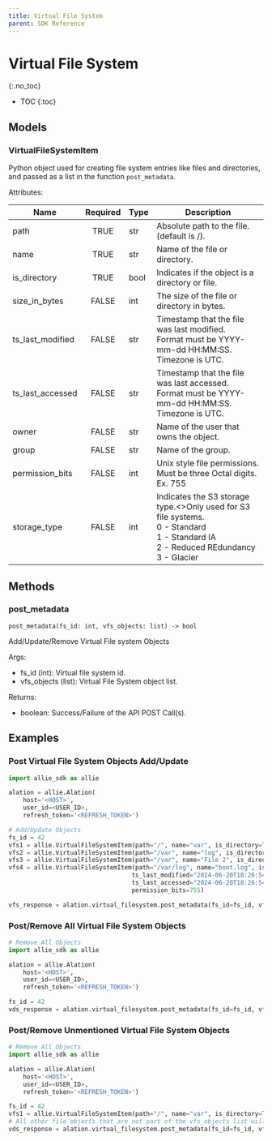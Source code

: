 ```yaml
---
title: Virtual File System
parent: SDK Reference
---
```


# Virtual File System
{:.no_toc}

* TOC
{:toc}

## Models

### VirtualFileSystemItem
Python object used for creating file system entries like files and directories, and passed as a list in the function `post_metadata`.

Attributes:

| Name         | Required | Type                  | Description                                                  |
|--------------|:--------:|-----------------------|--------------------------------------------------------------|
| path |  TRUE    | str         | Absolute path to the file. (default is /). |
| name |  TRUE    | str         | Name of the file or directory. |  
| is_directory |  TRUE    | bool         | Indicates if the object is a directory or file.  |  
| size_in_bytes |  FALSE    | int         | The size of the file or directory in bytes. | 
| ts_last_modified |  FALSE    | str         | Timestamp that the file was last modified. <br>Format must be YYYY-mm-dd HH:MM:SS. Timezone is UTC. | 
| ts_last_accessed |  FALSE    | str         | Timestamp that the file was last accessed. <br>Format must be YYYY-mm-dd HH:MM:SS. Timezone is UTC. | 
| owner |  FALSE    | str         | Name of the user that owns the object. | 
| group |  FALSE    | str         | Name of the group. | 
| permission_bits |  FALSE    | int         | Unix style file permissions. <br>Must be three Octal digits. Ex. 755 | 
| storage_type |  FALSE    | int         | Indicates the S3 storage type.<>Only used for S3 file systems.<br>0 - Standard<br>1 - Standard IA<br>2 - Reduced REdundancy<br>3 - Glacier |

## Methods
### post_metadata

```
post_metadata(fs_id: int, vfs_objects: list) -> bool
```
Add/Update/Remove Virtual File system Objects

Args:
* fs_id (int): Virtual file system id.
* vfs_objects (list): Virtual File System object list.

Returns:
* boolean: Success/Failure of the API POST Call(s).


## Examples
### Post Virtual File System Objects Add/Update
```python
import allie_sdk as allie

alation = allie.Alation(
    host='<HOST>',
    user_id=<USER_ID>,
    refresh_token='<REFRESH_TOKEN>')

# Add/Update Objects   
fs_id = 42
vfs1 = allie.VirtualFileSystemItem(path="/", name="var", is_directory=True)
vfs2 = allie.VirtualFileSystemItem(path="/var", name="log", is_directory=True)
vfs3 = allie.VirtualFileSystemItem(path="/var", name="File 2", is_directory=False)
vfs4 = allie.VirtualFileSystemItem(path="/var/log", name="boot.log", is_directory=False, size_in_bytes=98800,
                                  ts_last_modified="2024-06-20T18:26:54.663432Z",
                                  ts_last_accessed="2024-06-20T18:26:54.663432Z", owner="root", group="root",
                                  permission_bits=755)

vfs_response = alation.virtual_filesystem.post_metadata(fs_id=fs_id, vfs_objects=[vfs1, vfs2, vfs3, vfs4])
```

### Post/Remove All Virtual File System Objects
```python
# Remove All Objects   
import allie_sdk as allie

alation = allie.Alation(
    host='<HOST>',
    user_id=<USER_ID>,
    refresh_token='<REFRESH_TOKEN>')

fs_id = 42
vds_response = alation.virtual_filesystem.post_metadata(fs_id=fs_id, vfs_objects=[])

```
### Post/Remove Unmentioned Virtual File System Objects
```python
# Remove All Objects   
import allie_sdk as allie

alation = allie.Alation(
    host='<HOST>',
    user_id=<USER_ID>,
    refresh_token='<REFRESH_TOKEN>')

fs_id = 42
vfs1 = allie.VirtualFileSystemItem(path="/", name="var", is_directory=True)
# All other file objects that are not part of the vfs_objects list will be deleted 
vds_response = alation.virtual_filesystem.post_metadata(fs_id=fs_id, vfs_objects=[vfs1])

```